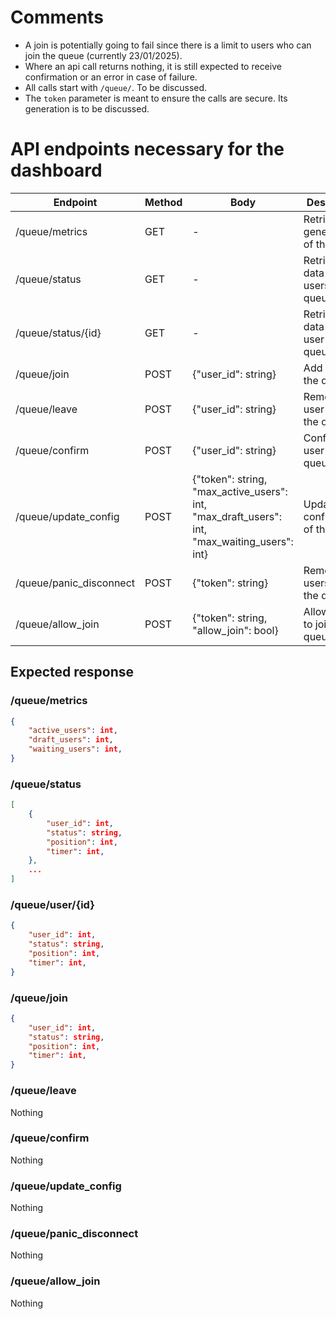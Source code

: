 # Comments

- A join is potentially going to fail since there is a limit to users who can join the queue (currently 23/01/2025).
- Where an api call returns nothing, it is still expected to receive confirmation or an error in case of failure.
- All calls start with `/queue/`. To be discussed.
- The `token` parameter is meant to ensure the calls are secure. Its generation is to be discussed.

# API endpoints necessary for the dashboard

| Endpoint | Method | Body | Description |
| --- | --- | --- | --- |
| /queue/metrics | GET | - | Retrieve the general data of the queue |
| /queue/status | GET | - | Retrieve the data of all users in the queue |
| /queue/status/{id} | GET | - | Retrieve the data of the user in the queue |
| /queue/join | POST | {"user_id": string} | Add a user to the queue |
| /queue/leave | POST | {"user_id": string} | Remove a user from the queue |
| /queue/confirm | POST | {"user_id": string} | Confirm a user in draft queue |
| /queue/update_config | POST | {"token": string, "max_active_users": int, "max_draft_users": int, "max_waiting_users": int} | Update the configuration of the queue |
| /queue/panic_disconnect | POST | {"token": string} | Remove all users from the queue |
| /queue/allow_join | POST | {"token": string, "allow_join": bool} | Allow users to join the queue |

## Expected response

### /queue/metrics
```json
{
    "active_users": int,
    "draft_users": int,
    "waiting_users": int,
}
```

### /queue/status
```json
[
    {
        "user_id": int,
        "status": string,
        "position": int,
        "timer": int,
    },
    ...
]
```

### /queue/user/{id}
```json
{
    "user_id": int,
    "status": string,
    "position": int,
    "timer": int,
}
```

### /queue/join
```json
{
    "user_id": int,
    "status": string,
    "position": int,
    "timer": int,
}
```

### /queue/leave
Nothing

### /queue/confirm
Nothing

### /queue/update_config
Nothing

### /queue/panic_disconnect
Nothing

### /queue/allow_join
Nothing
